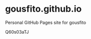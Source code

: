 # gousfito.github.io
Personal GitHub Pages site for gousfito











































Q60s03aTJ
